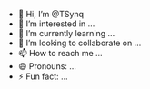 - 👋 Hi, I’m @TSynq
- 👀 I’m interested in ...
- 🌱 I’m currently learning ...
- 💞️ I’m looking to collaborate on ...
- 📫 How to reach me ...
- 😄 Pronouns: ...
- ⚡ Fun fact: ...

<!---
TSynq/TSynq is a ✨ special ✨ repository because its `README.md` (this file) appears on your GitHub profile.
You can click the Preview link to take a look at your changes.
--->
